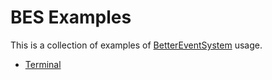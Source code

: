 # BES Examples
This is a collection of examples of [BetterEventSystem](https://github.com/AW1534/BetterEventSystem) usage.

- [Terminal](https://github.com/AW1534/BES-Examples/tree/main/Terminal#readme)